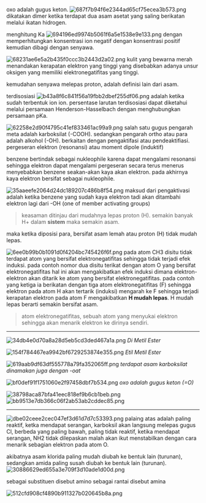 oxo adalah gugus keton. 
![687f7b94f6e2344ad65cf75ecea3b573.png](../../../../_resources/687f7b94f6e2344ad65cf75ecea3b573.png)
dikatakan dimer ketika terdapat dua asam asetat yang saling berikatan melalui ikatan hidrogen. 

menghitung Ka
![694196ed9974b5061f6a5e1538e9e133.png](../../../../_resources/694196ed9974b5061f6a5e1538e9e133.png)
dengan memperhitungkan konsentrasi ion negatif dengan konsentrasi positif kemudian dibagi dengan senyawa. 

![68231ae6e5a2b435f0ccc3b2443d2a02.png](../../../../_resources/68231ae6e5a2b435f0ccc3b2443d2a02.png)
kulit yang bewarna merah menandakan kerapatan elektron yang tinggi yang disebabkan adanya unsur oksigen yang memiliki elektronegatifitas yang tinggi. 

kemudahan senyawa melepas proton, adalah definisi lain dari asam. 

terdisosiasi
![b43a8f6c841f56a19fbb2dbef255df06.png](../../../../_resources/b43a8f6c841f56a19fbb2dbef255df06.png)
adalah ketika sudah terbentuk ion ion. persentase larutan terdisosiasi dapat diketahui melalui persamaan Henderson-Hasselbach dengan menghubungkan persamaan pKa. 


![62258e2d90f4795c41ef833461ac99a9.png](../../../../_resources/62258e2d90f4795c41ef833461ac99a9.png)
salah satu gugus pengarah meta adalah karboksilat (-COOH). sedangkan pengarah ortho atau para adalah alkohol (-OH).
berkaitan dengan pengaktifasi atau pendeaktifiasi. pergeseran elektron (resonansi) atau moment dipole (induktif)

benzene bertindak sebagai nukleophile karena dapat mengalami resonansi sehingga elektron dapat mengalami pergeseran secara terus menerus menyebabkan benzene seakan-akan kaya akan elektron. pada akhirnya kaya elektron bersifat sebagai nukleophile. 

![35aaeefe2064d24dc189207c486b8f54.png](../../../../_resources/35aaeefe2064d24dc189207c486b8f54.png)
maksud dari pengaktivasi adalah ketika benzene yang sudah kaya elektron tadi akan ditambahi elektron lagi dari -OH (one of member activating groups)

> keasaman ditinjau dari mudahnya lepas proton (H). semakin banyak H+ dalam **sistem** maka semakin asam. 

maka ketika diposisi para, bersifat asam lemah atau proton (H) tidak mudah lepas. 

![6ee0b99b0b1091d0f4204bc745426f6f.png](../../../../_resources/6ee0b99b0b1091d0f4204bc745426f6f.png)
pada atom CH3 disitu tidak terdapat atom yang bersifat elektronegatifitas sehingga tidak terjadi efek induksi. pada contoh nomor dua disitu terikat dengan atom O yang bersifat elektronegatifitas hal ini akan mengakibatkan efek induksi dimana elektron-elektron akan ditarik ke atom yang bersifat elektronegatifitas. pada contoh yang ketiga ia berikatan dengan tiga atom elektronegatifitas (F) sehingga elektron pada atom H akan tertarik (induksi) mengarah ke F sehingga terjadi kerapatan elektron pada atom F mengakibatkan **H mudah lepas**. H mudah lepas berarti semakin bersifat asam. 

> atom elektronegatifitas, sebuah atom yang menyukai elektron sehingga akan menarik elektron ke dirinya sendiri.

***
![34db4e0d70a8a28d5eb5cd3ded467a1a.png](../../../../_resources/34db4e0d70a8a28d5eb5cd3ded467a1a.png)
*Di Metil Ester*

![154f784467ea9942bf6729253874e355.png](../../../../_resources/154f784467ea9942bf6729253874e355.png)
*Etil Metil Ester*

![619aab9df63df555778a79fa352065ff.png](../../../../_resources/619aab9df63df555778a79fa352065ff.png)
*terdapat asam karboksilat dinamakan juga dengan -oat*

![bf0def91f1751060e2f97458dbf7b534.png](../../../../_resources/bf0def91f1751060e2f97458dbf7b534.png)
*oxo adalah gugus keton (=O)*

![38798aca87bfa41eec818ef9b6cb1beb.png](../../../../_resources/38798aca87bfa41eec818ef9b6cb1beb.png)
![bb9513e7db366c06f2ab53ab2cddec85.png](../../../../_resources/bb9513e7db366c06f2ab53ab2cddec85.png)

***
![dbe02ceee2cec047ef3d61d7d7c53393.png](../../../../_resources/dbe02ceee2cec047ef3d61d7d7c53393.png)
palaing atas adalah paling reaktif, ketka mendapat serangan, karboksil akan langsung melepas gugus Cl, berbeda yang paling bawah, paling tidak reaktif, ketika mendapat serangan, NH2 tidak dilepaskan malah akan ikut menstabilkan dengan cara menarik sebagian elektron pada atom O. 

akibatnya asam klorida paling mudah diubah ke bentuk lain (turunan), sedangkan amida paling susah diubah ke bentuk lain (turunan).
![30886629ed655a3e709f3d10ade1d00d.png](../../../../_resources/30886629ed655a3e709f3d10ade1d00d.png)

sebagai substituen disebut amino
sebagai rantai disebut amina

![512cfd908cf4890b911327b020645b8a.png](../../../../_resources/512cfd908cf4890b911327b020645b8a.png)

